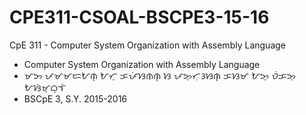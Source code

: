 # CPE311-CSOAL-BSCPE3-15-16
CpE 311 - Computer System Organization with Assembly Language
- Computer System Organization with Assembly Language 
- ᜋᜅ ᜉᜋᜋᜇᜀᜈ᜔ ᜀᜆ᜔ ᜃᜉᜒᜐᜈᜈ᜔ ᜐ ᜉᜅ᜔ᜆᜓᜂᜐᜈ᜔ ᜃᜐᜋ ᜀᜅ᜔ ᜏᜒᜃᜅ᜔ ᜀᜐᜒᜋ᜔ᜊ᜔ᜎᜒ 
- BSCpE 3, S.Y. 2015-2016
